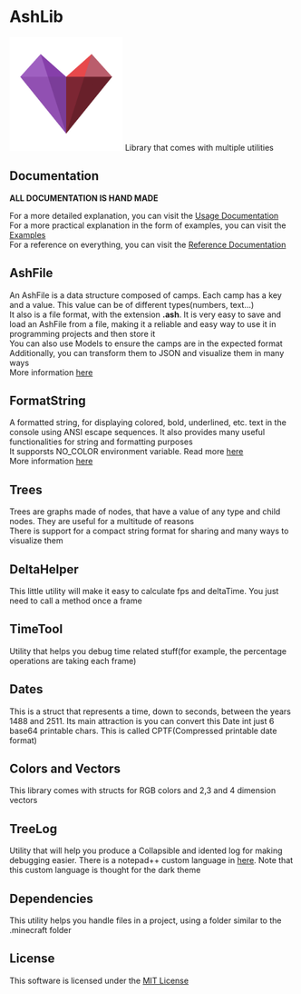 # AshLib
<img src="res/icon.png" width="200"/>
Library that comes with multiple utilities

## Documentation
**ALL DOCUMENTATION IS HAND MADE**

For a more detailed explanation, you can visit the [Usage Documentation](./documentation/AshLibUsageDocumentation.pdf)  
For a more practical explanation in the form of examples, you can visit the [Examples](./documentation/examples)  
For a reference on everything, you can visit the [Reference Documentation](./documentation/AshLibReferenceDocumentation.pdf)  

## AshFile
An AshFile is a data structure composed of camps. Each camp has a key and a value. This value can be of different types(numbers, text...)  
It also is a file format, with the extension **.ash**. It is very easy to save and load an AshFile from a file, making it a reliable and easy way to use it in programming projects and then store it  
You can also use Models to ensure the camps are in the expected format  
Additionally, you can transform them to JSON and visualize them in many ways  
More information [here](./documentation/ashfiles.md)

## FormatString
A formatted string, for displaying colored, bold, underlined, etc. text in the console using ANSI escape sequences. It also provides many useful functionalities for string and formatting purposes  
It supporsts NO_COLOR environment variable. Read more [here](https://no-color.org/)  
More information [here](./documentation/formatstrings.md)

## Trees
Trees are graphs made of nodes, that have a value of any type and child nodes. They are useful for a multitude of reasons  
There is support for a compact string format for sharing and many ways to visualize them

## DeltaHelper
This little utility will make it easy to calculate fps and deltaTime. You just need to call a method once a frame

## TimeTool
Utility that helps you debug time related stuff(for example, the percentage operations are taking each frame)

## Dates
This is a struct that represents a time, down to seconds, between the years 1488 and 2511.
Its main attraction is you can convert this Date int just 6 base64 printable chars. This is called CPTF(Compressed printable date format)

## Colors and Vectors
This library comes with structs for RGB colors and 2,3 and 4 dimension vectors

## TreeLog
Utility that will help you produce a Collapsible and idented log for making debugging easier. There is a notepad++ custom language in [here](./n++). Note that this custom language is thought for the dark theme

## Dependencies
This utility helps you handle files in a project, using a folder similar to the .minecraft folder

## License
This software is licensed under the [MIT License](https://github.com/siljamdev/AshLib/blob/main/LICENSE)